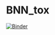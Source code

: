# BNN_tox

[![Binder](https://mybinder.org/badge_logo.svg)](https://mybinder.org/v2/gh/elizavetasemenova/BNN_tox/master)
